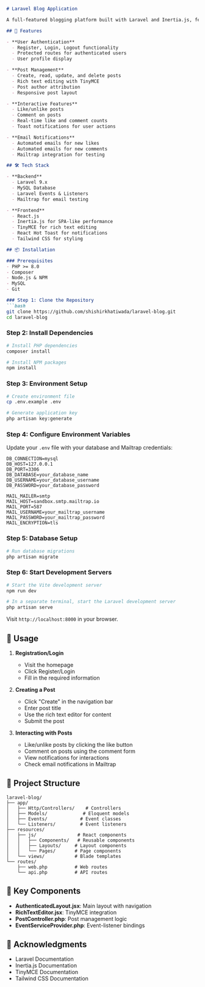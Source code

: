 ```markdown:README.md
# Laravel Blog Application

A full-featured blogging platform built with Laravel and Inertia.js, featuring user authentication, post creation with rich text editing, comments, likes, and real-time notifications.

## 🚀 Features

- **User Authentication**
  - Register, Login, Logout functionality
  - Protected routes for authenticated users
  - User profile display

- **Post Management**
  - Create, read, update, and delete posts
  - Rich text editing with TinyMCE
  - Post author attribution
  - Responsive post layout

- **Interactive Features**
  - Like/unlike posts
  - Comment on posts
  - Real-time like and comment counts
  - Toast notifications for user actions

- **Email Notifications**
  - Automated emails for new likes
  - Automated emails for new comments
  - Mailtrap integration for testing

## 🛠️ Tech Stack

- **Backend**
  - Laravel 9.x
  - MySQL Database
  - Laravel Events & Listeners
  - Mailtrap for email testing

- **Frontend**
  - React.js
  - Inertia.js for SPA-like performance
  - TinyMCE for rich text editing
  - React Hot Toast for notifications
  - Tailwind CSS for styling

## 📦 Installation

### Prerequisites
- PHP >= 8.0
- Composer
- Node.js & NPM
- MySQL
- Git

### Step 1: Clone the Repository
```bash
git clone https://github.com/shishirkhatiwada/laravel-blog.git
cd laravel-blog
```

### Step 2: Install Dependencies
```bash
# Install PHP dependencies
composer install

# Install NPM packages
npm install
```

### Step 3: Environment Setup
```bash
# Create environment file
cp .env.example .env

# Generate application key
php artisan key:generate
```

### Step 4: Configure Environment Variables
Update your `.env` file with your database and Mailtrap credentials:
```env
DB_CONNECTION=mysql
DB_HOST=127.0.0.1
DB_PORT=3306
DB_DATABASE=your_database_name
DB_USERNAME=your_database_username
DB_PASSWORD=your_database_password

MAIL_MAILER=smtp
MAIL_HOST=sandbox.smtp.mailtrap.io
MAIL_PORT=587
MAIL_USERNAME=your_mailtrap_username
MAIL_PASSWORD=your_mailtrap_password
MAIL_ENCRYPTION=tls
```

### Step 5: Database Setup
```bash
# Run database migrations
php artisan migrate
```

### Step 6: Start Development Servers
```bash
# Start the Vite development server
npm run dev

# In a separate terminal, start the Laravel development server
php artisan serve
```

Visit `http://localhost:8000` in your browser.

## 🎯 Usage

1. **Registration/Login**
   - Visit the homepage
   - Click Register/Login
   - Fill in the required information

2. **Creating a Post**
   - Click "Create" in the navigation bar
   - Enter post title
   - Use the rich text editor for content
   - Submit the post

3. **Interacting with Posts**
   - Like/unlike posts by clicking the like button
   - Comment on posts using the comment form
   - View notifications for interactions
   - Check email notifications in Mailtrap

## 📁 Project Structure

```
laravel-blog/
├── app/
│   ├── Http/Controllers/    # Controllers
│   ├── Models/             # Eloquent models
│   ├── Events/            # Event classes
│   └── Listeners/         # Event listeners
├── resources/
│   ├── js/               # React components
│   │   ├── Components/   # Reusable components
│   │   ├── Layouts/     # Layout components
│   │   └── Pages/       # Page components
│   └── views/           # Blade templates
└── routes/
    ├── web.php          # Web routes
    └── api.php          # API routes
```

## 🔧 Key Components

- **AuthenticatedLayout.jsx**: Main layout with navigation
- **RichTextEditor.jsx**: TinyMCE integration
- **PostController.php**: Post management logic
- **EventServiceProvider.php**: Event-listener bindings
## 🙏 Acknowledgments

- Laravel Documentation
- Inertia.js Documentation
- TinyMCE Documentation
- Tailwind CSS Documentation
